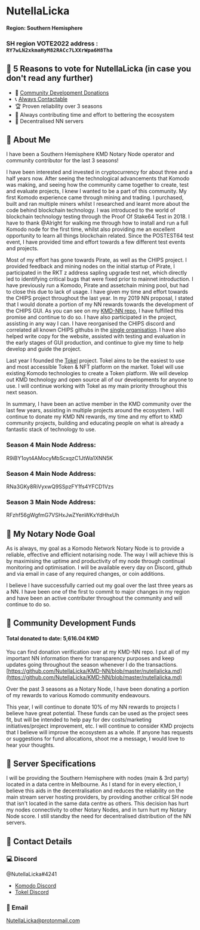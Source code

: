 # NutellaLicka

#### Region: Southern Hemisphere

### **SH** region VOTE2022 address : `RY7wLN2xkmaHyM82RACc7LXXrWpa6H8Tha`

## :pushpin: 5 Reasons to vote for NutellaLicka (in case you don't read any further)
- :gift: [Community Development Donations](https://github.com/NutellaLicka/KMD-NN/blob/master/nutellalicka.md)
- :telephone_receiver: [Always Contactable](https://komodoplatform.com/discord)
- :trophy: Proven reliability over 3 seasons
- :speech_balloon: Always contributing time and effort to bettering the ecosystem
- :milky_way: Decentralised NN servers

## :pushpin: About Me

I have been a Southern Hemisphere KMD Notary Node operator and community contributor for the last 3 seasons!

I have been interested and invested in cryptocurrency for about three and a half years now. After seeing the technological advancements that Komodo was making, and seeing how the community came together to create, test and evaluate projects, I knew I wanted to be a part of this community. My first Komodo experience came through mining and trading. I purchased, built and ran multiple miners whilst I researched and learnt more about the code behind blockchain technology. I was introduced to the world of blockchain technology testing through the Proof Of Stake64 Test in 2018. I have to thank @Alright for walking me through how to install and run a full Komodo node for the first time, whilst also providing me an excellent opportunity to learn all things blockchain related. Since the POSTEST64 test event, I have provided time and effort towards a few different test events and projects. 

Most of my effort has gone towards Pirate, as well as the CHIPS project. I provided feedback and mining nodes on the initial startup of Pirate, I participated in the RKT z address sapling upgrade test net, which directly led to identifying critical bugs that were fixed prior to mainnet introduction. I have previously run a Komodo, Pirate and assetchain mining pool, but had to close this due to lack of usage. I have given my time and effort towards the CHIPS project throughout the last year. In my 2019 NN proposal, I stated that I would donate a portion of my NN rewards towards the development of the CHIPS GUI. As you can see on my [KMD-NN repo](https://github.com/NutellaLicka/KMD-NN/blob/master/nutellalicka.md), I have fulfilled this promise and continue to do so. I have also participated in the project, assisting in any way I can. I have reorganised the CHIPS discord and correlated all known CHIPS githubs in the [single organisation](https://github.com/chips-blockchain). I have also helped write copy for the website, assisted with testing and evaluation in the early stages of GUI production, and continue to give my time to help develop and guide the project.

Last year I founded the [Tokel](https://tokel.io) project. Tokel aims to be the easiest to use and most accessible Token & NFT platform on the market. Tokel will use existing Komodo technologies to create a Token platform. We will develop out KMD technology and open source all of our developments for anyone to use. I will continue working with Tokel as my main priority throughout this next season. 

In summary, I have been an active member in the KMD community over the last few years, assisting in multiple projects around the ecosystem. I will continue to donate my KMD NN rewards, my time and my effort to KMD community projects, building and educating people on what is already a fantastic stack of technology to use.

### Season 4 Main Node Address:
R9iBY1oyt4AMocyMbScxqzC1JtWa1XNN5K

### Season 4 Main Node Address:
RNa3GKy8RiVyxwQ9SSpzFY1fs4YFCD1Vzs

### Season 3 Main Node Address:
RFzhf56gWgfmG7VSHxJwZYenWKxYdHhxUh

## :pushpin: My Notary Node Goal

As is always, my goal as a Komodo Network Notary Node is to provide a reliable, effective and efficient notarising node. The way I will achieve this is by maximising the uptime and productivity of my node through continual monitoring and optimisation. I will be available every day on Discord, github and via email in case of any required changes, or coin additions. 

I believe I have successfully carried out my goal over the last three years as a NN. I have been one of the first to commit to major changes in my region and have been an active contributer throughout the community and will continue to do so.

## :pushpin: Community Development Funds

#### Total donated to date: 5,616.04‬ KMD
You can find donation verification over at my KMD-NN repo. I put all of my important NN information there for transparency purposes and keep updates going throughout the season whenever I do the transactions.
[https://github.com/NutellaLicka/KMD-NN/blob/master/nutellalicka.md](https://github.com/NutellaLicka/KMD-NN/blob/master/nutellalicka.md)

Over the past 3 seasons as a Notary Node, I have been donating a portion of my rewards to various Komodo community endeavours.

This year, I will continue to donate 10% of my NN rewards to projects I believe have great potential. These funds can be used as the project sees fit, but will be intended to help pay for dev costs/marketing initiatives/project improvement, etc. I will continue to consider KMD projects that I believe will improve the ecosystem as a whole.
If anyone has requests or suggestions for fund allocations, shoot me a message, I would love to hear your thoughts. 

## :pushpin: Server Specifications

I will be providing the Southern Hemisphere with nodes (main & 3rd party) located in a data centre in Melbourne. As I stand for in every election, I believe this aids in the decentralisation and reduces the reliability on the main stream server hosting providers, by providing another critical SH node that isn't located in the same data centre as others. This decision has hurt my nodes connectivity to other Notary Nodes, and in turn hurt my Notary Node score. I still standby the need for decentralised distribution of the NN servers.

## :pushpin: Contact Details

### :computer: Discord
@NutellaLicka#4241 
- [Komodo Discord](https://komodoplatform.com/discord)
- [Tokel Discord](http://discord.tokel.io)

### :email: Email
NutellaLicka@protonmail.com
